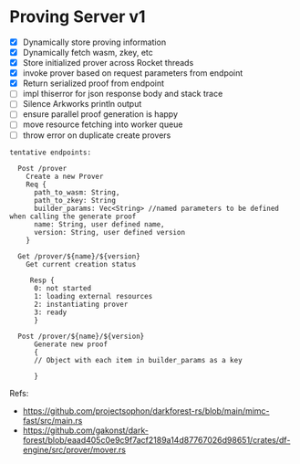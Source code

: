 # Proving Server v1

- [x] Dynamically store proving information
- [x] Dynamically fetch wasm, zkey, etc
- [x] Store initialized prover across Rocket threads
- [x] invoke prover based on request parameters from endpoint
- [x] Return serialized proof from endpoint
- [ ] impl thiserror for json response body and stack trace
- [ ] Silence Arkworks println output
- [ ] ensure parallel proof generation is happy
- [ ] move resource fetching into worker queue
- [ ] throw error on duplicate create provers

```
tentative endpoints:

  Post /prover
    Create a new Prover
    Req {
      path_to_wasm: String,
      path_to_zkey: String
      builder_params: Vec<String> //named parameters to be defined when calling the generate proof
      name: String, user defined name,
      version: String, user defined version
    }

  Get /prover/${name}/${version}
    Get current creation status

     Resp {
      0: not started
      1: loading external resources
      2: instantiating prover
      3: ready
      }

  Post /prover/${name}/${version}
      Generate new proof
      {
      // Object with each item in builder_params as a key

      }
```

Refs:

- https://github.com/projectsophon/darkforest-rs/blob/main/mimc-fast/src/main.rs
- https://github.com/gakonst/dark-forest/blob/eaad405c0e9c9f7acf2189a14d87767026d98651/crates/df-engine/src/prover/mover.rs
